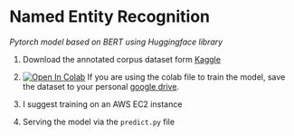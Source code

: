 # Named Entity Recognition

*Pytorch model based on BERT using Huggingface library*



1. Download the annotated corpus dataset form [Kaggle](https://www.kaggle.com/abhinavwalia95/entity-annotated-corpus)

2. [![Open In Colab](https://colab.research.google.com/assets/colab-badge.svg)](https://colab.research.google.com/github/patzaa/Pytorch-ML/blob/main/Pytorch_concepts.ipynb) If you are using the colab file to train the model, save the dataset to your personal [google drive](https://drive.google.com/drive/my-drive). 

3. I suggest training on an AWS EC2 instance 

4. Serving the model via the ```predict.py``` file

